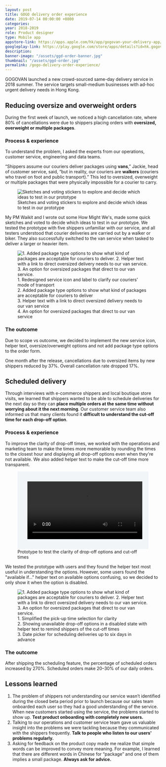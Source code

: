```yaml
---
layout: post
title: GOGO delivery order experience
date: 2019-07-14 00:00:00 +0800
categories:
year: 2018-2019
role: Product designer
type: Mobile app
appstore-link: https://apps.apple.com/hk/app/gogovan-your-delivery-app/id708390467?l=en
googleplay-link: https://play.google.com/store/apps/details?id=hk.gogovan.GoGoVanClient2&hl=en
description: 
banner-image: "/assets/ggd-order-banner.jpg"
thumbnail: "/assets/ggd-order.jpg"
permalink: /gogo-delivery-order-experience/
---
```


GOGOVAN launched a new crowd-sourced same-day delivery service in 2018 summer. The service targets small-medium businesses with ad-hoc urgent delivery needs in Hong Kong.

## Reducing oversize and overweight orders

During the first week of launch, we noticed a high cancellation rate, where 80% of cancellations were due to shippers placing orders with **oversized, overweight or multiple packages**. 

### Process & experience

To understand the problem, I asked the experts from our operations, customer service, engineering and data teams. 

“Shippers assume our couriers deliver packages using **vans**,” Jackie, head of customer service, said, “but in reality, our couriers are **walkers** (couriers who travel on foot and public transport).” This led to oversized, overweight or multiple packages that were physically impossible for a courier to carry.

<figure><div  class="ratio-4x3"><img class="lazy" data-src="/assets/ggv-oversize-sketches.jpg" alt="Sketches and voting stickers to explore and decide which ideas to test in our prototype"></div><figcaption>Sketches and voting stickers to explore and decide which ideas to test in our prototype</figcaption></figure>

My PM Waikit and I wrote out some How Might We's, made some quick sketches and voted to decide which ideas to test in our prototype. We tested the prototype with five shippers unfamiliar with our service, and all testers understood that courier deliveries are carried out by a walker or biker. They also successfully switched to the van service when tasked to deliver a larger or heavier item.

<figure>
	<div class="ratio-4x3">
		<img class="lazy" data-src="/assets/ggv-oversize-screens.png" alt="1. Added package type options to show what kind of packages are acceptable for couriers to deliver. 2. Helper text with a link to direct oversized delivery needs to our van service. 3. An option for oversized packages that direct to our van service.">
	</div>
	<figcaption>1. Redesigned service icon and label to clarify our couriers’ mode of transport<br>
	2. Added package type options to show what kind of packages are acceptable for couriers to deliver<br>
	3. Helper text with a link to direct oversized delivery needs to our van service<br>
	4. An option for oversized packages that direct to our van service</figcaption>
</figure>

### The outcome

Due to scope vs outcome, we decided to implement the new service icon, helper text, oversize/overweight options and not add package type options to the order form. 

One month after the release, cancellations due to oversized items by new shippers reduced by 37%. Overall cancellation rate dropped 17%.

## Scheduled delivery

Through interviews with e-commerce shippers and local boutique store visits, we learned that shippers wanted to be able to schedule deliveries for the next day so they can **place multiple orders at the same time without worrying about it the next morning**. Our customer service team also informed us that many clients found it **difficult to understand the cut-off time for each drop-off option**.

### Process & experience

To improve the clarity of drop-off times, we worked with the operations and marketing team to make the times more memorable by rounding the times to the closest hour and displaying all drop-off options even when they're not available. We also added helper text to make the cut-off time more transparent.

<figure>
	<div style="background-color:#F1F5F8;padding: 2rem">
		<video class="lazy" autoplay loop style="width:372px;margin:0 auto">
			<source src="/assets/ggd-do-time-prototype.mp4" type="video/mp4">
		</video>
	</div>
	<figcaption>Prototype to test the clarity of drop-off options and cut-off times</figcaption>
</figure>

We tested the prototype with users and they found the helper text most useful in understanding the options. However, some users found the "available if…" helper text on available options confusing, so we decided to only show it when the option is disabled.

<figure>
	<div class="ratio-4x3">
		<img class="lazy" data-src="/assets/ggd-scheduling.png" alt="1. Added package type options to show what kind of packages are acceptable for couriers to deliver. 2. Helper text with a link to direct oversized delivery needs to our van service. 3. An option for oversized packages that direct to our van service.">
	</div>
	<figcaption>1. Simplified the pick-up time selection for clarity<br>
	2. Showing unavailable drop-off options in a disabled state with helper text to remind shippers of the cut-off times<br>
	3. Date picker for scheduling deliveries up to six days in advance</figcaption>
</figure>

### The outcome
After shipping the scheduling feature, the percentage of scheduled orders increased by 270%. Scheduled orders make 20–30% of our daily orders.

## Lessons learned

1. The problem of shippers not understanding our service wasn’t identified during the closed beta period prior to launch because our sales team onboarded each user so they had a good understanding of the service. When new customers started using the service, the problems started to show up. **Test product onboarding with completely new users.**
2. Talking to our operations and customer service team gave us valuable insight into the problems we were tackling because they communicated with the shippers frequently. **Talk to people who listen to  our users' problems regularly.**
3. Asking for feedback on the product copy made me realize that simple words can be improved to convey more meaning. For example, I learned that there are different words in Chinese for “package” and one of them implies a small package. **Always ask for advice.**

